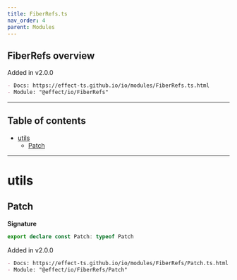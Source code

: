 ```yaml
---
title: FiberRefs.ts
nav_order: 4
parent: Modules
---
```


## FiberRefs overview

Added in v2.0.0

```md
- Docs: https://effect-ts.github.io/io/modules/FiberRefs.ts.html
- Module: "@effect/io/FiberRefs"
```

---

<h2 class="text-delta">Table of contents</h2>

- [utils](#utils)
  - [Patch](#patch)

---

# utils

## Patch

**Signature**

```ts
export declare const Patch: typeof Patch
```

Added in v2.0.0

```md
- Docs: https://effect-ts.github.io/io/modules/FiberRefs/Patch.ts.html
- Module: "@effect/io/FiberRefs/Patch"
```
